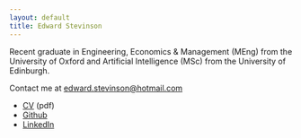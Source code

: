 ```yaml
---
layout: default
title: Edward Stevinson
---
```


Recent graduate in Engineering, Economics & Management (MEng) from the University of Oxford and Artificial Intelligence (MSc) from the University of Edinburgh.

Contact me at [edward.stevinson@hotmail.com](mailto:edward.stevinson@hotmail.com)

* [CV](assets/stevinson_CV.pdf) (pdf)
* [Github](https://www.github.com/stevinson)
* [LinkedIn](https://uk.linkedin.com/in/edward-stevinson-971b98124)








